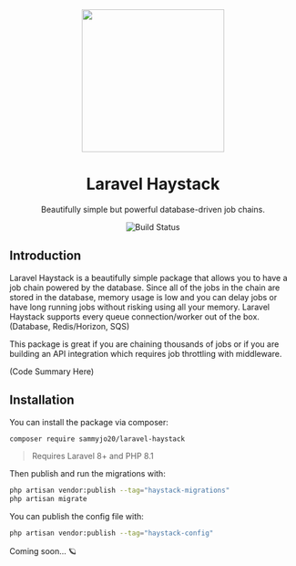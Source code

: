 <div align="center">
    
<img src="https://user-images.githubusercontent.com/29132017/181642184-e95e6214-2ff0-4a32-985e-938432b7b3f5.jpeg" width="250">

# Laravel Haystack
Beautifully simple but powerful database-driven job chains.

![Build Status](https://github.com/sammyjo20/saloon/actions/workflows/tests.yml/badge.svg)

</div>

## Introduction

Laravel Haystack is a beautifully simple package that allows you to have a job chain powered by the database. Since all of the jobs in the chain are stored in the database, memory usage is low and you can delay jobs or have long running jobs without risking using all your memory. Laravel Haystack supports every queue connection/worker out of the box. (Database, Redis/Horizon, SQS)

This package is great if you are chaining thousands of jobs or if you are building an API integration which requires job throttling with middleware.

(Code Summary Here)

## Installation

You can install the package via composer:

```bash
composer require sammyjo20/laravel-haystack
```
> Requires Laravel 8+ and PHP 8.1

Then publish and run the migrations with:

```bash
php artisan vendor:publish --tag="haystack-migrations"
php artisan migrate
```

You can publish the config file with:

```bash
php artisan vendor:publish --tag="haystack-config"
```

Coming soon... 🪐 
